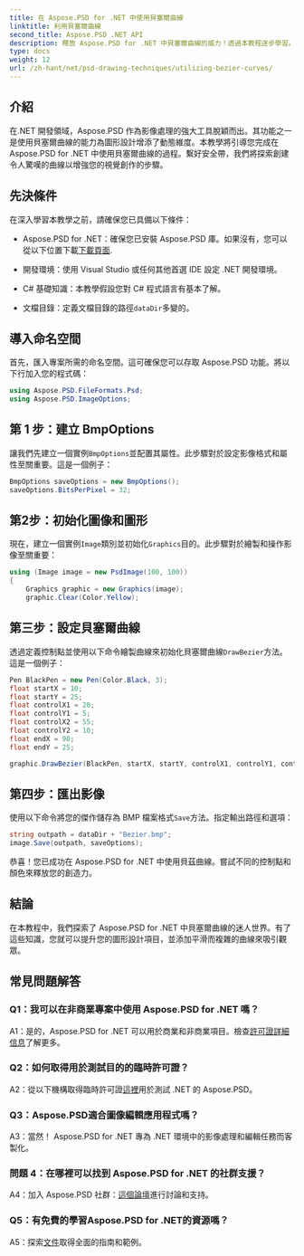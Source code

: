 ```yaml
---
title: 在 Aspose.PSD for .NET 中使用貝塞爾曲線
linktitle: 利用貝塞爾曲線
second_title: Aspose.PSD .NET API
description: 釋放 Aspose.PSD for .NET 中貝塞爾曲線的威力！透過本教程逐步學習。立即提升您的平面設計等級。
type: docs
weight: 12
url: /zh-hant/net/psd-drawing-techniques/utilizing-bezier-curves/
---
```

## 介紹

在.NET 開發領域，Aspose.PSD 作為影像處理的強大工具脫穎而出。其功能之一是使用貝塞爾曲線的能力為圖形設計增添了動態維度。本教學將引導您完成在 Aspose.PSD for .NET 中使用貝塞爾曲線的過程。繫好安全帶，我們將探索創建令人驚嘆的曲線以增強您的視覺創作的步驟。

## 先決條件

在深入學習本教學之前，請確保您已具備以下條件：

-  Aspose.PSD for .NET：確保您已安裝 Aspose.PSD 庫。如果沒有，您可以從以下位置下載[下載頁面](https://releases.aspose.com/psd/net/).

- 開發環境：使用 Visual Studio 或任何其他首選 IDE 設定 .NET 開發環境。

- C# 基礎知識：本教學假設您對 C# 程式語言有基本了解。

- 文檔目錄：定義文檔目錄的路徑`dataDir`多變的。

## 導入命名空間

首先，匯入專案所需的命名空間。這可確保您可以存取 Aspose.PSD 功能。將以下行加入您的程式碼：

```csharp
using Aspose.PSD.FileFormats.Psd;
using Aspose.PSD.ImageOptions;
```

## 第 1 步：建立 BmpOptions

讓我們先建立一個實例`BmpOptions`並配置其屬性。此步驟對於設定影像格式和屬性至關重要。這是一個例子：

```csharp
BmpOptions saveOptions = new BmpOptions();
saveOptions.BitsPerPixel = 32;
```

## 第2步：初始化圖像和圖形

現在，建立一個實例`Image`類別並初始化`Graphics`目的。此步驟對於繪製和操作影像至關重要：

```csharp
using (Image image = new PsdImage(100, 100))
{
    Graphics graphic = new Graphics(image);
    graphic.Clear(Color.Yellow);
```

## 第三步：設定貝塞爾曲線

透過定義控制點並使用以下命令繪製曲線來初始化貝塞爾曲線`DrawBezier`方法。這是一個例子：

```csharp
Pen BlackPen = new Pen(Color.Black, 3);
float startX = 10;
float startY = 25;
float controlX1 = 20;
float controlY1 = 5;
float controlX2 = 55;
float controlY2 = 10;
float endX = 90;
float endY = 25;

graphic.DrawBezier(BlackPen, startX, startY, controlX1, controlY1, controlX2, controlY2, endX, endY);
```

## 第四步：匯出影像

使用以下命令將您的傑作儲存為 BMP 檔案格式`Save`方法。指定輸出路徑和選項：

```csharp
string outpath = dataDir + "Bezier.bmp";
image.Save(outpath, saveOptions);
```

恭喜！您已成功在 Aspose.PSD for .NET 中使用貝茲曲線。嘗試不同的控制點和顏色來釋放您的創造力。

## 結論

在本教程中，我們探索了 Aspose.PSD for .NET 中貝塞爾曲線的迷人世界。有了這些知識，您就可以提升您的圖形設計項目，並添加平滑而複雜的曲線來吸引觀眾。

## 常見問題解答

### Q1：我可以在非商業專案中使用 Aspose.PSD for .NET 嗎？

 A1：是的，Aspose.PSD for .NET 可以用於商業和非商業項目。檢查[許可證詳細信息](https://purchase.aspose.com/buy)了解更多。

### Q2：如何取得用於測試目的的臨時許可證？

 A2：從以下機構取得臨時許可證[這裡](https://purchase.aspose.com/temporary-license/)用於測試 .NET 的 Aspose.PSD。

### Q3：Aspose.PSD適合圖像編輯應用程式嗎？

A3：當然！ Aspose.PSD for .NET 專為 .NET 環境中的影像處理和編輯任務而客製化。

### 問題 4：在哪裡可以找到 Aspose.PSD for .NET 的社群支援？

 A4：加入 Aspose.PSD 社群：[這個論壇](https://forum.aspose.com/c/psd/34)進行討論和支持。

### Q5：有免費的學習Aspose.PSD for .NET的資源嗎？

 A5：探索[文件](https://reference.aspose.com/psd/net/)取得全面的指南和範例。